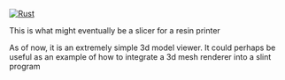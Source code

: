 [![Rust](https://github.com/amicloud/SealSlicer/actions/workflows/rust.yml/badge.svg)](https://github.com/amicloud/SealSlicer/actions/workflows/rust.yml)

This is what might eventually be a slicer for a resin printer

As of now, it is an extremely simple 3d model viewer. It could perhaps be useful as an example of how to integrate a 3d mesh renderer into a slint program
